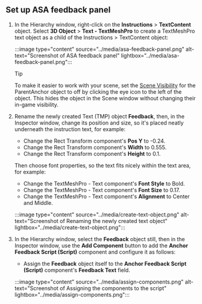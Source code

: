 ## Set up ASA feedback panel

1. In the Hierarchy window, right-click on the **Instructions** > **TextContent** object. Select **3D Object** > **Text - TextMeshPro** to create a TextMeshPro text object as a child of the Instructions > TextContent object:

    :::image type="content" source="../media/asa-feedback-panel.png" alt-text="Screenshot of ASA feedback panel" lightbox="../media/asa-feedback-panel.png":::

    > [!Tip]
    > To make it easier to work with your scene, set the [Scene Visibility](https://docs.unity3d.com/Manual/SceneVisibility.html) for the ParentAnchor object to off by clicking the eye icon to the left of the object. This hides the object in the Scene window without changing their in-game visibility.

2. Rename the newly created Text (TMP) object **Feedback**, then, in the Inspector window, change its position and size, so it's placed neatly underneath the instruction text, for example:

    * Change the Rect Transform component's **Pos Y** to -0.24.
    * Change the Rect Transform component's **Width** to 0.555.
    * Change the Rect Transform component's **Height** to 0.1.

    Then choose font properties, so the text fits nicely within the text area, for example:

    * Change the TextMeshPro - Text component's **Font Style** to Bold.
    * Change the TextMeshPro - Text component's **Font Size** to 0.17.
    * Change the TextMeshPro - Text component's **Alignment** to Center and Middle.

    :::image type="content" source="../media/create-text-object.png" alt-text="Screenshot of Renaming the newly created text object" lightbox="../media/create-text-object.png":::

3. In the Hierarchy window, select the **Feedback** object still, then in the Inspector window, use the **Add Component** button to add the **Anchor Feedback Script (Script)** component and configure it as follows:

    * Assign the **Feedback** object itself to the **Anchor Feedback Script (Script)** component's **Feedback Text** field.

    :::image type="content" source="../media/assign-components.png" alt-text="Screenshot of Assigning the components to the script" lightbox="../media/assign-components.png":::
